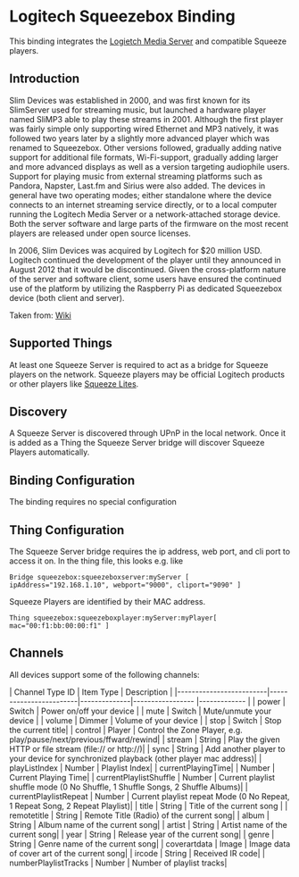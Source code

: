 # Logitech Squeezebox Binding

This binding integrates the [Logietch Media Server](http://http://www.mysqueezebox.com) and compatible Squeeze players.

## Introduction

Slim Devices was established in 2000, and was first known for its SlimServer used for streaming music, but launched a hardware player named SliMP3 able to play these streams in 2001. Although the first player was fairly simple only supporting wired Ethernet and MP3 natively, it was followed two years later by a slightly more advanced player which was renamed to Squeezebox. Other versions followed, gradually adding native support for additional file formats, Wi-Fi-support, gradually adding larger and more advanced displays as well as a version targeting audiophile users. Support for playing music from external streaming platforms such as Pandora, Napster, Last.fm and Sirius were also added. The devices in general have two operating modes; either standalone where the device connects to an internet streaming service directly, or to a local computer running the Logitech Media Server or a network-attached storage device. Both the server software and large parts of the firmware on the most recent players are released under open source licenses.

In 2006, Slim Devices was acquired by Logitech for $20 million USD. Logitech continued the development of the player until they announced in August 2012 that it would be discontinued. Given the cross-platform nature of the server and software client, some users have ensured the continued use of the platform by utilizing the Raspberry Pi as dedicated Squeezebox device (both client and server).

Taken from: [Wiki](http://en.wikipedia.org/wiki/Squeezebox_%28network_music_player%29)

## Supported Things

At least one Squeeze Server is required to act as a bridge for Squeeze players on the network.  Squeeze players may be official Logitech products or other players like [Squeeze Lites](https://code.google.com/p/squeezelite/).

## Discovery

A Squeeze Server is discovered through UPnP in the local network. Once it is added as a Thing the Squeeze Server bridge will discover Squeeze Players automatically. 

## Binding Configuration

The binding requires no special configuration

## Thing Configuration

The Squeeze Server bridge requires the ip address, web port, and cli port to access it on.
In the thing file, this looks e.g. like
```
Bridge squeezebox:squeezeboxserver:myServer [ ipAddress="192.168.1.10", webport="9000", cliport="9090" ]
```
Squeeze Players are identified by their MAC address.
```
Thing squeezebox:squeezeboxplayer:myServer:myPlayer[ mac="00:f1:bb:00:00:f1" ]
```

## Channels

All devices support some of the following channels:

| Channel Type ID         | Item Type    | Description  |
|-------------------------|------------------------|--------------|----------------- |------------- |
| power                   | Switch       | Power on/off your device |
| mute                    | Switch       | Mute/unmute your device |
| volume                  | Dimmer       | Volume of your device |
| stop                    | Switch       | Stop the current title|
| control                 | Player       | Control the Zone Player, e.g.  play/pause/next/previous/ffward/rewind|
| stream                  | String       | Play the given HTTP or file stream (file:// or http://)|
| sync                    | String       | Add another player to your device for synchronized playback (other player mac address)|
| playListIndex           | Number       | Playlist Index|
| currentPlayingTime|     | Number       | Current Playing Time|
| currentPlaylistShuffle  | Number       | Current playlist shuffle mode (0 No Shuffle, 1 Shuffle Songs, 2 Shuffle Albums)|
| currentPlaylistRepeat   | Number       | Current playlist repeat Mode (0 No Repeat, 1 Repeat Song, 2 Repeat Playlist)|
| title                   | String       | Title of the current song |
| remotetitle             | String       | Remote Title (Radio) of the current song|
| album                   | String       | Album name of the current song|
| artist                  | String       | Artist name of the current song|
| year                    | String       | Release year of the current song|
| genre                   | String       | Genre name of the current song|
| coverartdata            | Image        | Image data of cover art of the current song|
| ircode                  | String       | Received IR code|
| numberPlaylistTracks    | Number       | Number of playlist tracks|